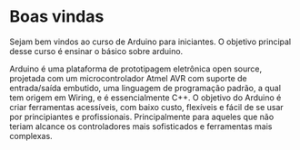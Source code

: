 # Boas vindas

Sejam bem vindos ao curso de Arduino para iniciantes. O objetivo principal desse curso é ensinar o básico sobre arduino.

Arduino é uma plataforma de prototipagem eletrônica open source, projetada com um microcontrolador Atmel AVR com suporte de entrada/saída embutido, uma linguagem de programação padrão, a qual tem origem em Wiring, e é essencialmente C++. O objetivo do Arduino é criar ferramentas acessíveis, com baixo custo, flexíveis e fácil de se usar por principiantes e profissionais. Principalmente para aqueles que não teriam alcance os controladores mais sofisticados e ferramentas mais complexas.
